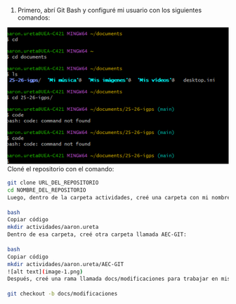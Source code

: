 1. Primero, abrí Git Bash y configuré mi usuario con los siguientes comandos:

![alt text](image.png)
Cloné el repositorio con el comando:

```bash
git clone URL_DEL_REPOSITORIO
cd NOMBRE_DEL_REPOSITORIO
Luego, dentro de la carpeta actividades, creé una carpeta con mi nombre y apellido:

bash
Copiar código
mkdir actividades/aaron.ureta
Dentro de esa carpeta, creé otra carpeta llamada AEC-GIT:

bash
Copiar código
mkdir actividades/aaron.ureta/AEC-GIT
![alt text](image-1.png)
Después, creé una rama llamada docs/modificaciones para trabajar en mis cambios:

git checkout -b docs/modificaciones
